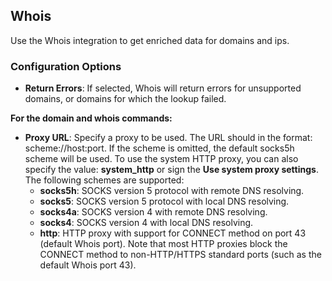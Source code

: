 ## Whois

Use the Whois integration to get enriched data for domains and ips.

### Configuration Options
- **Return Errors**: If selected, Whois will return errors for unsupported domains, or domains for which the lookup failed.

**For the domain and whois commands:**
- **Proxy URL**: Specify a proxy to be used. The URL should in the format: scheme://host:port. If the scheme is omitted, the default socks5h scheme will be used. To use the system HTTP proxy, you can also specify the value: **system_http** or sign the **Use system proxy settings**. The following schemes are supported:
  * **socks5h**: SOCKS version 5 protocol with remote DNS resolving.
  * **socks5**: SOCKS version 5 protocol with local DNS resolving.
  * **socks4a**: SOCKS version 4 with remote DNS resolving.
  * **socks4**: SOCKS version 4 with local DNS resolving.
  * **http**: HTTP proxy with support for CONNECT method on port 43 (default Whois port). Note that most HTTP proxies block the CONNECT method to non-HTTP/HTTPS standard ports (such as the default Whois port 43).